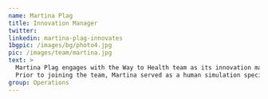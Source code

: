 ```yaml
---
name: Martina Plag
title: Innovation Manager
twitter:
linkedin: martina-plag-innovates
1bgpic: /images/bg/photo4.jpg
pic: /images/team/martina.jpg
text: >
  Martina Plag engages with the Way to Health team as its innovation manager. She is passionate about health equity with a focus on person-centered solutions to improve end-user experiences (patient outcomes) through health care and design innovation at all levels.
  Prior to joining the team, Martina served as a human simulation specialist at University of Pennsylvania’s Experiential Learning and Assessment Center at the Perelman School of Medicine.  Her work centered on applying human simulation methodology to provide safe, measurable, authentic learning and testing experiences for medical students, practitioners and other professional trainees. As a certified exercise nutrition coach, Martina helps people optimize their health, sense of well-being, and vitality. Martina received her bachelor’s degree in Architecture from Temple University and a master’s degree in Health Care Innovation from the University of Pennsylvania.
group: Operations
---
```

